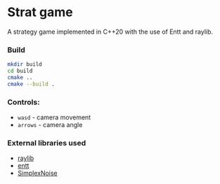 # Strat game
A strategy game implemented in C++20 with the use of Entt and raylib.

### Build
```bash
mkdir build
cd build
cmake ..
cmake --build .
```

### Controls:
- `wasd` - camera movement
- `arrows` - camera angle

### External libraries used
- [raylib](https://github.com/raysan5/raylib)
- [entt](https://github.com/skypjack/entt)
- [SimplexNoise](https://github.com/SRombauts/SimplexNoise)











